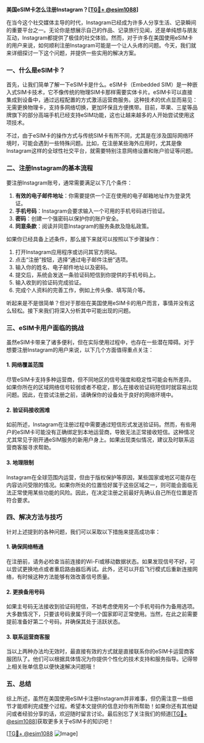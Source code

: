 **美国eSIM卡怎么注册Instagram？[[TG💪+ @esim1088](https://t.me/s/esim1088)]**

在当今这个社交媒体主导的时代，Instagram已经成为许多人分享生活、记录瞬间的重要平台之一。无论你是想展示自己的作品、记录旅行见闻，还是单纯想与朋友互动，Instagram都提供了极佳的社交体验。然而，对于许多在美国使用eSIM卡的用户来说，如何顺利注册Instagram可能是一个让人头疼的问题。今天，我们就来详细探讨一下这个问题，并提供一些实用的解决方案。

### 一、什么是eSIM卡？

首先，让我们简单了解一下eSIM卡是什么。eSIM卡（Embedded SIM）是一种嵌入式SIM卡技术，它不像传统的物理SIM卡那样需要实体卡片。eSIM卡可以直接集成到设备中，通过远程配置的方式激活运营商服务。这种技术的优点显而易见：无需更换物理卡，支持多网络切换，更加环保且方便携带。目前，苹果、三星等品牌旗下的部分高端手机已经支持eSIM功能，这也让越来越多的人开始尝试使用这项技术。

不过，由于eSIM卡的操作方式与传统SIM卡有所不同，尤其是在涉及国际网络环境时，可能会遇到一些特殊问题。比如，在注册某些海外应用时，尤其是像Instagram这样的全球性社交平台，就需要特别注意网络设置和账户验证等问题。

### 二、注册Instagram的基本流程

要注册Instagram账号，通常需要满足以下几个条件：

1. **有效的电子邮件地址**：你需要提供一个正在使用的电子邮箱地址作为登录凭证。
2. **手机号码**：Instagram会要求输入一个可用的手机号码进行验证。
3. **密码**：创建一个强密码以保护你的账户安全。
4. **同意条款**：阅读并同意Instagram的服务条款及隐私政策。

如果你已经具备上述条件，那么接下来就可以按照以下步骤操作：

1. 打开Instagram应用程序或访问其官方网站。
2. 点击“注册”按钮，选择“通过电子邮件注册”选项。
3. 输入你的姓名、电子邮件地址以及密码。
4. 提交后，系统会发送一条验证码短信到你提供的手机号码上。
5. 输入收到的验证码完成验证。
6. 完成个人资料的完善工作，例如上传头像、填写简介等。

听起来是不是很简单？但对于那些在美国使用eSIM卡的用户而言，事情并没有这么轻松。接下来我们将深入分析其中可能出现的问题。

### 三、eSIM卡用户面临的挑战

虽然eSIM卡带来了诸多便利，但在实际使用过程中，也存在一些潜在障碍。对于想要注册Instagram的用户来说，以下几个方面值得重点关注：

#### 1. 网络覆盖范围

尽管eSIM卡支持多种运营商，但不同地区的信号强度和稳定性可能会有所差异。如果你所在的区域网络信号较弱或者不稳定，那么在接收验证码短信时就容易出现问题。因此，在尝试注册之前，请确保你的设备处于良好的网络环境中。

#### 2. 验证码接收困难

如前所述，Instagram在注册过程中需要通过短信形式发送验证码。然而，有些用户的eSIM卡可能没有正确绑定到本地运营商，导致无法正常接收短信。这种情况尤其常见于刚开通eSIM服务的新用户身上。如果出现类似情况，建议及时联系运营商客服寻求帮助。

#### 3. 地理限制

Instagram在全球范围内运营，但由于版权保护等原因，某些国家或地区可能存在内容访问受限的情况。如果你所处的位置恰好属于这些区域之一，则可能会面临无法正常使用某些功能的风险。因此，在决定注册之前最好先确认自己所在位置是否符合要求。

### 四、解决方法与技巧

针对上述提到的各种问题，我们可以采取以下措施来提高成功率：

#### 1. 确保网络畅通

在注册前，请务必检查当前连接的Wi-Fi或移动数据状态。如果发现信号不好，可以尝试更换地点或者重启路由器后再试。此外，还可以开启飞行模式后重新连接网络，有时候这种方法能够有效改善信号质量。

#### 2. 更换备用号码

如果主号码无法接收到验证码短信，不妨考虑使用另一个手机号码作为备用选项。大多数情况下，只要该号码隶属于同一个国家即可正常使用。当然，在此之前需要提前准备好第二个号码，并确保其处于活跃状态。

#### 3. 联系运营商客服

当以上两种办法均无效时，最直接有效的方式就是直接联系你的eSIM卡运营商客服团队了。他们可以根据具体情况为你提供个性化的技术支持和服务指导。记得带上相关账单信息以便快速解决问题哦！

### 五、总结

综上所述，虽然在美国使用eSIM卡注册Instagram并非难事，但仍需注意一些细节才能顺利完成整个过程。希望本文提供的信息对你有所帮助！如果你还有其他疑问或者经验分享的话，欢迎随时留言讨论。最后别忘了关注我们的频道[[TG💪+ @esim1088](https://t.me/s/esim1088)]获取更多关于eSIM卡的知识吧！

[[TG💪+ @esim1088](https://t.me/s/esim1088) ![Image](https://i.postimg.cc/4NQfJmqS/Snipaste-2025-05-13-00-14-12.png)]